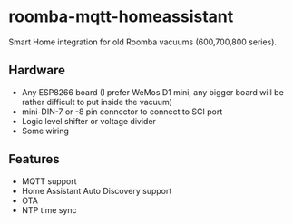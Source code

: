 # roomba-mqtt-homeassistant

Smart Home integration for old Roomba vacuums (600,700,800 series).

## Hardware
 - Any ESP8266 board (I prefer WeMos D1 mini, any bigger board will be rather difficult to put inside the vacuum)
 - mini-DIN-7 or -8 pin connector to connect to SCI port
 - Logic level shifter or voltage divider
 - Some wiring
 
## Features
 - MQTT support
 - Home Assistant Auto Discovery support
 - OTA 
 - NTP time sync
